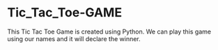 # Tic_Tac_Toe-GAME
This Tic Tac Toe Game is created using Python.
We can play this game using our names and it will declare the winner.

